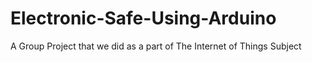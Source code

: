 # Electronic-Safe-Using-Arduino
A Group Project that we did as a part of  The Internet of Things Subject
